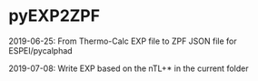 # pyEXP2ZPF
2019-06-25: From Thermo-Calc EXP file to ZPF JSON file for ESPEI/pycalphad

2019-07-08: Write EXP based on the nTL+* in the current folder 
